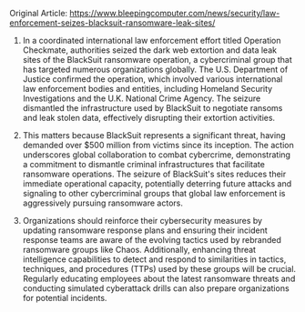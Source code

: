 Original Article: https://www.bleepingcomputer.com/news/security/law-enforcement-seizes-blacksuit-ransomware-leak-sites/

1) In a coordinated international law enforcement effort titled Operation Checkmate, authorities seized the dark web extortion and data leak sites of the BlackSuit ransomware operation, a cybercriminal group that has targeted numerous organizations globally. The U.S. Department of Justice confirmed the operation, which involved various international law enforcement bodies and entities, including Homeland Security Investigations and the U.K. National Crime Agency. The seizure dismantled the infrastructure used by BlackSuit to negotiate ransoms and leak stolen data, effectively disrupting their extortion activities.

2) This matters because BlackSuit represents a significant threat, having demanded over $500 million from victims since its inception. The action underscores global collaboration to combat cybercrime, demonstrating a commitment to dismantle criminal infrastructures that facilitate ransomware operations. The seizure of BlackSuit's sites reduces their immediate operational capacity, potentially deterring future attacks and signaling to other cybercriminal groups that global law enforcement is aggressively pursuing ransomware actors.

3) Organizations should reinforce their cybersecurity measures by updating ransomware response plans and ensuring their incident response teams are aware of the evolving tactics used by rebranded ransomware groups like Chaos. Additionally, enhancing threat intelligence capabilities to detect and respond to similarities in tactics, techniques, and procedures (TTPs) used by these groups will be crucial. Regularly educating employees about the latest ransomware threats and conducting simulated cyberattack drills can also prepare organizations for potential incidents.